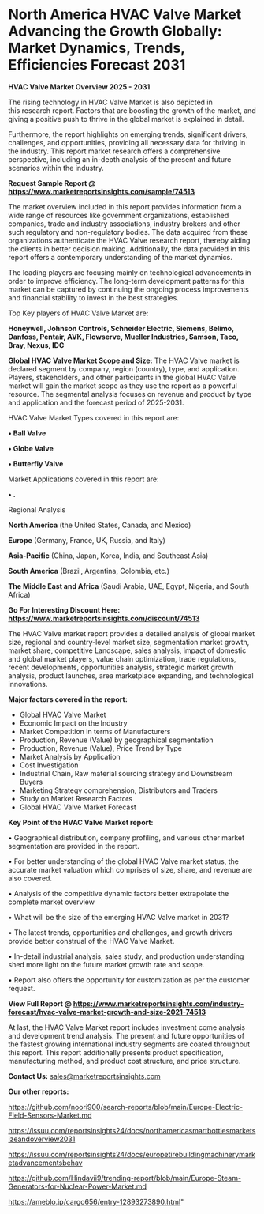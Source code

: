 # North America HVAC Valve Market Advancing the Growth Globally: Market Dynamics, Trends, Efficiencies Forecast 2031

<Strong> HVAC Valve Market Overview 2025 - 2031</strong>

The rising technology in HVAC Valve Market is also depicted in this research report. Factors that are boosting the growth of the market, and giving a positive push to thrive in the global market is explained in detail.

Furthermore, the report highlights on emerging trends, significant drivers, challenges, and opportunities, providing all necessary data for thriving in the industry. This report market research offers a comprehensive perspective, including an in-depth analysis of the present and future scenarios within the industry.

<strong>Request Sample Report @ <a href=https://www.marketreportsinsights.com/sample/74513>https://www.marketreportsinsights.com/sample/74513</a></strong>

The market overview included in this report provides information from a wide range of resources like government organizations, established companies, trade and industry associations, industry brokers and other such regulatory and non-regulatory bodies. The data acquired from these organizations authenticate the HVAC Valve research report, thereby aiding the clients in better decision making. Additionally, the data provided in this report offers a contemporary understanding of the market dynamics.

The leading players are focusing mainly on technological advancements in order to improve efficiency. The long-term development patterns for this market can be captured by continuing the ongoing process improvements and financial stability to invest in the best strategies.

Top Key players of HVAC Valve Market are:

<strong>Honeywell, Johnson Controls, Schneider Electric, Siemens, Belimo, Danfoss, Pentair, AVK, Flowserve, Mueller Industries, Samson, Taco, Bray, Nexus, IDC</strong>

<strong><b>Global HVAC Valve Market Scope and Size:</b></strong>
The HVAC Valve market is declared segment by company, region (country), type, and application. Players, stakeholders, and other participants in the global HVAC Valve market will gain the market scope as they use the report as a powerful resource. The segmental analysis focuses on revenue and product by type and application and the forecast period of 2025-2031.

HVAC Valve Market Types covered in this report are:

<strong>• Ball Valve

• Globe Valve

• Butterfly Valve</strong>

Market Applications covered in this report are:

<strong>• .</strong> 

Regional Analysis

<strong>North America</strong> (the United States, Canada, and Mexico)

<strong>Europe</strong> (Germany, France, UK, Russia, and Italy)

<strong>Asia-Pacific</strong> (China, Japan, Korea, India, and Southeast Asia)

<strong>South America</strong> (Brazil, Argentina, Colombia, etc.)

<strong>The Middle East and Africa</strong> (Saudi Arabia, UAE, Egypt, Nigeria, and South Africa)

<strong>Go For Interesting Discount Here: <a href=https://www.marketreportsinsights.com/discount/74513>https://www.marketreportsinsights.com/discount/74513</a></strong>

The HVAC Valve market report provides a detailed analysis of global market size, regional and country-level market size, segmentation market growth, market share, competitive Landscape, sales analysis, impact of domestic and global market players, value chain optimization, trade regulations, recent developments, opportunities analysis, strategic market growth analysis, product launches, area marketplace expanding, and technological innovations.

<strong><b>Major factors covered in the report:</b></strong>
<ul>
  <li>Global HVAC Valve Market </li>
  <li>Economic Impact on the Industry</li>
  <li>Market Competition in terms of Manufacturers</li>
  <li>Production, Revenue (Value) by geographical segmentation</li>
  <li>Production, Revenue (Value), Price Trend by Type</li>
  <li>Market Analysis by Application</li>
  <li>Cost Investigation</li>
  <li>Industrial Chain, Raw material sourcing strategy and Downstream Buyers</li>
  <li>Marketing Strategy comprehension, Distributors and Traders</li>
  <li>Study on Market Research Factors</li>
  <li>Global HVAC Valve Market Forecast</li>
</ul>

<strong><b>Key Point of the HVAC Valve Market report:</b></strong>

• Geographical distribution, company profiling, and various other market segmentation are provided in the report.

• For better understanding of the global HVAC Valve market status, the accurate market valuation which comprises of size, share, and revenue are also covered.

• Analysis of the competitive dynamic factors better extrapolate the complete market overview

• What will be the size of the emerging HVAC Valve market in 2031?

• The latest trends, opportunities and challenges, and growth drivers provide better construal of the HVAC Valve Market.

• In-detail industrial analysis, sales study, and production understanding shed more light on the future market growth rate and scope.

• Report also offers the opportunity for customization as per the customer request.

<strong><b>View Full Report @ <a href=https://www.marketreportsinsights.com/industry-forecast/hvac-valve-market-growth-and-size-2021-74513>https://www.marketreportsinsights.com/industry-forecast/hvac-valve-market-growth-and-size-2021-74513</a></b></strong>


At last, the HVAC Valve Market report includes investment come analysis and development trend analysis. The present and future opportunities of the fastest growing international industry segments are coated throughout this report. This report additionally presents product specification, manufacturing method, and product cost structure, and price structure.

<strong>Contact Us:</strong>
sales@marketreportsinsights.com

<strong>Our other reports:</strong>

<a href=https://github.com/noori900/search-reports/blob/main/Europe-Electric-Field-Sensors-Market.md>https://github.com/noori900/search-reports/blob/main/Europe-Electric-Field-Sensors-Market.md</a>

<a href=https://issuu.com/reportsinsights24/docs/northamericasmartbottlesmarketsizeandoverview2031>https://issuu.com/reportsinsights24/docs/northamericasmartbottlesmarketsizeandoverview2031</a>

<a href=https://issuu.com/reportsinsights24/docs/europetirebuildingmachinerymarketadvancementsbehav>https://issuu.com/reportsinsights24/docs/europetirebuildingmachinerymarketadvancementsbehav</a>

<a href=https://github.com/Hindavii9/trending-report/blob/main/Europe-Steam-Generators-for-Nuclear-Power-Market.md>https://github.com/Hindavii9/trending-report/blob/main/Europe-Steam-Generators-for-Nuclear-Power-Market.md</a>

<a href=https://ameblo.jp/cargo656/entry-12893273890.html>https://ameblo.jp/cargo656/entry-12893273890.html</a>"
